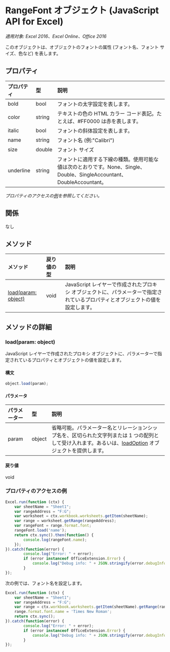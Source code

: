 # RangeFont オブジェクト (JavaScript API for Excel)

_適用対象: Excel 2016、Excel Online、Office 2016_

このオブジェクトは、オブジェクトのフォントの属性 (フォント名、フォント サイズ、色など) を表します。

## プロパティ

| プロパティ   | 型|説明
|:---------------|:--------|:----------|
|bold|bool|フォントの太字設定を表します。|
|color|string|テキストの色の HTML カラー コード表記。たとえば、#FF0000 は赤を表します。|
|italic|bool|フォントの斜体設定を表します。|
|name|string|フォント名 (例:"Calibri")|
|size|double|フォント サイズ|
|underline|string|フォントに適用する下線の種類。使用可能な値は次のとおりです。None、Single、Double、SingleAccountant、DoubleAccountant。|

_プロパティのアクセスの[例](#property-access-examples)を参照してください。_

## 関係
なし


## メソッド

| メソッド   | 戻り値の型|説明|
|:---------------|:--------|:----------|
|[load(param: object)](#loadparam-object)|void|JavaScript レイヤーで作成されたプロキシ オブジェクトに、パラメーターで指定されているプロパティとオブジェクトの値を設定します。|

## メソッドの詳細

### load(param: object)
JavaScript レイヤーで作成されたプロキシ オブジェクトに、パラメーターで指定されているプロパティとオブジェクトの値を設定します。

#### 構文
```js
object.load(param);
```

#### パラメータ
| パラメーター   | 型|説明|
|:---------------|:--------|:----------|
|param|object|省略可能。パラメーター名とリレーションシップ名を、区切られた文字列または 1 つの配列として受け入れます。あるいは、[loadOption](loadoption.md) オブジェクトを提供します。|

#### 戻り値
void
### プロパティのアクセスの例

```js
Excel.run(function (ctx) { 
	var sheetName = "Sheet1";
	var rangeAddress = "F:G";
	var worksheet = ctx.workbook.worksheets.getItem(sheetName);
	var range = worksheet.getRange(rangeAddress);
	var rangeFont = range.format.font;
	rangeFont.load('name');
	return ctx.sync().then(function() {
		console.log(rangeFont.name);
	});
}).catch(function(error) {
		console.log("Error: " + error);
		if (error instanceof OfficeExtension.Error) {
			console.log("Debug info: " + JSON.stringify(error.debugInfo));
		}
});
```
次の例では、フォント名を設定します。 

```js
Excel.run(function (ctx) { 
	var sheetName = "Sheet1";
	var rangeAddress = "F:G";
	var range = ctx.workbook.worksheets.getItem(sheetName).getRange(rangeAddress);
	range.format.font.name = 'Times New Roman';
	return ctx.sync(); 
}).catch(function(error) {
		console.log("Error: " + error);
		if (error instanceof OfficeExtension.Error) {
			console.log("Debug info: " + JSON.stringify(error.debugInfo));
		}
});
```
